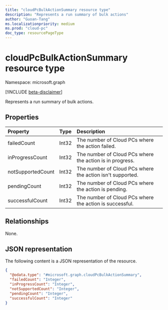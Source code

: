 ```yaml
---
title: "cloudPcBulkActionSummary resource type"
description: "Represents a run summary of bulk actions"
author: "Guoan-Tang"
ms.localizationpriority: medium
ms.prod: "cloud-pc"
doc_type: resourcePageType
---
```


# cloudPcBulkActionSummary resource type

Namespace: microsoft.graph

[!INCLUDE [beta-disclaimer](../../includes/beta-disclaimer.md)]

Represents a run summary of bulk actions.

## Properties
|Property|Type|Description|
|:---|:---|:---|
|failedCount|Int32|The number of Cloud PCs where the action failed.|
|inProgressCount|Int32|The number of Cloud PCs where the action is in progress.|
|notSupportedCount|Int32|The number of Cloud PCs where the action isn't supported.|
|pendingCount|Int32|The number of Cloud PCs where the action is pending.|
|successfulCount|Int32|The number of Cloud PCs where the action is successful.|

## Relationships
None.

## JSON representation
The following content is a JSON representation of the resource.
<!-- {
  "blockType": "resource",
  "@odata.type": "microsoft.graph.cloudPcBulkActionSummary"
}
-->
``` json
{
  "@odata.type": "#microsoft.graph.cloudPcBulkActionSummary",
  "failedCount": "Integer",
  "inProgressCount": "Integer",
  "notSupportedCount": "Integer",
  "pendingCount": "Integer",
  "successfulCount": "Integer"
}
```

